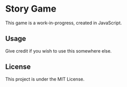 # Story Game
This game is a work-in-progress, created in JavaScript.

## Usage
Give credit if you wish to use this somewhere else.

## License
This project is under the MIT License.
